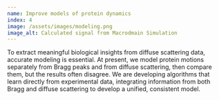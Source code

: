 ```yaml
---
name: Improve models of protein dynamics
index: 4
image: /assets/images/modeling.png
image_alt: Calculated signal from Macrodmain Simulation
---
```


To extract meaningful biological insights from diffuse scattering data, accurate modeling is essential. At present, we model protein motions separately from Bragg peaks and from diffuse scattering, then compare them, but the results often disagree. We are developing algorithms that learn directly from experimental data, integrating information from both Bragg and diffuse scattering to develop a unified, consistent model.
